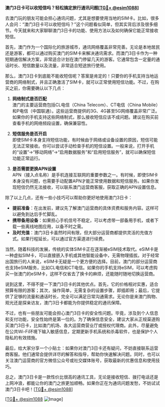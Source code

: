 **澳门3日卡可以收短信吗？轻松搞定旅行通讯问题[[TG💪+ @esim1088](https://t.me/s/esim1088)]**

去澳门玩的朋友可能会担心通讯问题，尤其是想要使用当地的SIM卡。比如，很多人会问：“澳门3日卡可以收短信吗？”这个问题看似简单，但其实背后涉及很多细节。今天就来和大家聊聊澳门3日卡的功能、使用方法以及如何确保它能正常接收短信。

首先，澳门作为一个国际化的旅游城市，通讯网络覆盖非常完善。无论是本地居民还是游客，都可以通过购买澳门的SIM卡来解决通讯需求。而澳门3日卡作为一种短期通信解决方案，非常适合计划在澳门停留几天的游客。它通常包含一定量的通话时长、短信数量以及流量，非常适合短途旅行使用。

那么，澳门3日卡到底能不能收短信呢？答案是肯定的！只要你的手机支持当地运营商的网络制式，并且正确激活了SIM卡，就可以正常使用短信功能。不过，在购买之前，你需要确认以下几点：

1. **网络制式是否匹配**  
   澳门的主要运营商包括CL电信（China Telecom）、CT电信（China Mobile）和P电信（中国联通）。这些运营商提供的3G、4G甚至5G网络覆盖非常广泛。如果你的手机支持这些网络制式，那么接收短信应该不成问题。建议在购买前查看手机的网络频段设置，确保兼容性。

2. **短信服务是否开启**  
   即使SIM卡本身支持短信功能，有时候由于网络或设备设置的原因，短信可能无法正常接收。你可以尝试手动检查手机的短信设置。一般来说，打开手机的“设置”→“移动网络”→“启用数据服务”和“启用短信服务”，就可以确保短信功能正常运行。

3. **是否需要更换APN设置**  
   APN（接入点名称）是手机连接互联网的重要参数之一。有时候，即使SIM卡本身没有问题，也需要手动配置APN才能正常使用数据和短信服务。如果你发现短信仍然无法接收，可以联系澳门运营商客服，获取正确的APN设置信息。

除了以上几点，还有一些小技巧可以帮助你更好地使用澳门3日卡：

- **提前准备**：在出发前，建议先了解澳门运营商的具体资费和服务内容。这样可以避免到达后手忙脚乱。
- **携带备用设备**：如果担心手机信号不稳定，可以考虑带一部备用手机，或者下载一些离线地图应用，以备不时之需。
- **及时充值**：澳门3日卡虽然时间有限，但大部分运营商都提供灵活的充值方式。如果行程延长，可以通过官方渠道进行续费。

当然，随着科技的发展，传统的实体SIM卡正在逐渐被eSIM技术取代。eSIM卡是一种虚拟SIM卡，可以直接嵌入手机或其他智能设备中，无需物理插拔。对于经常出国旅行的人来说，eSIM卡无疑是一个更方便的选择。目前，澳门的部分运营商也支持eSIM服务，比如CL电信和CT电信。如果你的手机支持eSIM，可以考虑购买一张澳门的eSIM卡，这样不仅省去了换卡的麻烦，还能随时随地切换运营商。

说到这里，不得不提一下澳门3日卡的其他优点。首先，它的价格相对实惠，适合预算有限的游客；其次，操作简单，无需复杂的设置步骤，即插即用；最后，它提供了足够的流量和通话时长，完全可以满足日常沟通需求。无论你是来澳门购物、观光还是探亲访友，澳门3日卡都能为你提供稳定的通讯保障。

不过，也有一些朋友可能会担心澳门3日卡的安全性问题。毕竟，涉及到个人信息和支付功能，安全性始终是第一位的。为了确保信息安全，建议大家从正规渠道购买澳门3日卡，比如澳门机场、各大运营商营业厅或授权代理商。此外，尽量避免在公共Wi-Fi环境下输入敏感信息，定期更新手机系统和杀毒软件，也是保护个人隐私的有效措施。

最后，给大家分享一个小贴士：如果你对澳门3日卡还有疑问，不妨直接联系运营商客服。他们通常会提供详尽的解答和指导，帮助你快速解决问题。同时，也可以关注澳门运营商的官方微信公众号或社交媒体账号，获取最新的优惠信息和使用技巧。

总之，澳门3日卡是一款性价比很高的通讯工具，无论是接收短信、拨打电话还是上网冲浪，都能让你的澳门之旅更加顺畅。如果你正在为通讯问题发愁，不妨试试澳门3日卡吧！[[TG💪+ @esim1088](https://t.me/s/esim1088)]

[[TG💪+ @esim1088](https://t.me/s/esim1088) ![Image](https://i.postimg.cc/4NQfJmqS/Snipaste-2025-05-13-00-14-12.png)]